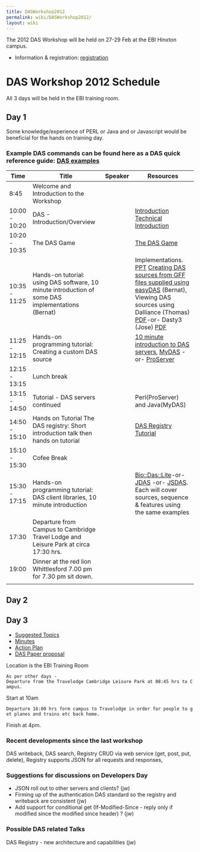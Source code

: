 ```yaml
---
title: DASWorkshop2012
permalink: wiki/DASWorkshop2012/
layout: wiki
---
```


The 2012 DAS Workshop will be held on 27-29 Feb at the EBI Hinxton
campus.

-   Information & registration:
    [registration](http://www.ebi.ac.uk/training/onsite/120227_DAS.html)

DAS Workshop 2012 Schedule
==========================

All 3 days will be held in the EBI training room.

Day 1
-----

Some knowledge/experience of PERL or Java and or Javascript would be
beneficial for the hands on training day.

### Example DAS commands can be found here as a DAS quick reference guide: [DAS examples](http://www.dasregistry.org/DASCommandExamples.jsp)

| Time          | Title                                                                                              | Speaker | Resources                                                                                                                                                                                                                                                                                                                                                                                                                                                                         |
|---------------|----------------------------------------------------------------------------------------------------|---------|-----------------------------------------------------------------------------------------------------------------------------------------------------------------------------------------------------------------------------------------------------------------------------------------------------------------------------------------------------------------------------------------------------------------------------------------------------------------------------------|
| 8:45          | Welcome and Introduction to the Workshop                                                           |         |                                                                                                                                                                                                                                                                                                                                                                                                                                                                                   |
| 10:00 - 10:20 | DAS - Introduction/Overview                                                                        |         | [Introduction](http://www.biotnet.org/training-materials/introduction-das) [Technical Introduction](http://www.biotnet.org/training-materials/technical-introduction-das)                                                                                                                                                                                                                                                                                                         |
| 10:20 - 10:35 | The DAS Game                                                                                       |         | [The DAS Game](http://www.biotnet.org/training-materials/das-game)                                                                                                                                                                                                                                                                                                                                                                                                                |
| 10:35 - 11:25 | Hands-on tutorial: using DAS software, 10 minute introduction of some DAS implementations (Bernat) |         | Implementations. [PPT](http://www.lsi.upc.edu/~bgel/research/easydas/tutorial/Implementations.ppt) [Creating DAS sources from GFF files supplied using easyDAS](http://code.google.com/p/easydas/wiki/tutorialDASWorkshop2011) (Bernat), Viewing DAS sources using Dalliance (Thomas) [PDF](http://www.biodalliance.org/people/thomas/dalliance-for-das-workshop.pdf)-or- Dasty3 (Jose) [PDF](http://www.ebi.ac.uk/~ljgarcia/Presentations/Tutorials/DASTY3_DASWorkshop_2011.pdf) |
| 11:25 - 12:15 | Hands-on programming tutorial: Creating a custom DAS source                                        |         | [10 minute introduction to DAS servers](http://www.biotnet.org/training-materials/das-servers), [MyDAS](http://code.google.com/p/mydas/wiki/Tutorials) -or- [ProServer](http://www.biotnet.org/training-materials/bio-das-proserver-tutorial)                                                                                                                                                                                                                                     |
| 12:15 - 13:15 | Lunch break                                                                                        |
| 13:15 - 14:50 | Tutorial - DAS servers continued                                                                   |         | Perl(ProServer) and Java(MyDAS)                                                                                                                                                                                                                                                                                                                                                                                                                                                   |
| 14:50 - 15:10 | Hands on Tutorial The DAS registry: Short introduction talk then hands on tutorial                 |         | [DAS Registry Tutorial](http://www.biotnet.org/training-materials/short-das-registry-tutorial-basic-knowledge)                                                                                                                                                                                                                                                                                                                                                                    |
| 15:10 - 15:30 | Cofee Break                                                                                        |
| 15:30 - 17:15 | Hands-on programming tutorial: DAS client libraries, 10 minute introduction                        |         | [Bio::Das::Lite](http://www.biotnet.org/training-materials/bio-das-lite-tutorial)-or- [JDAS](http://www.biotnet.org/training-materials/jdas) -or- [JSDAS](http://code.google.com/p/jsdas/wiki/tutorial). Each will cover sources, sequence & features using the same examples                                                                                                                                                                                                     |
| 17:30         | Departure from Campus to Cambridge Travel Lodge and Leisure Park at circa 17:30 hrs.               |
| 19:00         | Dinner at the red lion Whittlesford 7.00 pm for 7.30 pm sit down.                                  |         |                                                                                                                                                                                                                                                                                                                                                                                                                                                                                   |
||

Day 2
-----

Day 3
-----

-   [Suggested Topics](/wiki/DASWorkshop2011/day3/topics "wikilink")
-   [Minutes](/wiki/DASWorkshop2011/day3/minutes "wikilink")
-   [Action Plan](/wiki/DASWorkshop2011/day3/actionplan "wikilink")
-   [DAS Paper proposal](/wiki/DASWorkshop2011/day3/paperproposal "wikilink")

Location is the EBI Training Room

`As per other days -Departure from the Travelodge Cambridge Leisure Park at 08:45 hrs to Campus.`

Start at 10am

`Departure 16:00 hrs form campus to Travelodge in order for people to get planes and trains etc back home.`

Finish at 4pm.

### Recent developments since the last workshop

DAS writeback, DAS search, Registry CRUD via web service (get, post,
put, delete), Registry supports JSON for all requests and responses,

### Suggestions for discussions on Developers Day

-   JSON roll out to other servers and clients? (jw)
-   Firming up of the authentication DAS standard so the registry and
    writeback are consistent (jw)
-   Add support for conditional get (If-Modified-Since - reply only if
    modified since the modified since header) ? (jw)

### Possible DAS related Talks

DAS Registry - new architecture and capabilities (jw)

